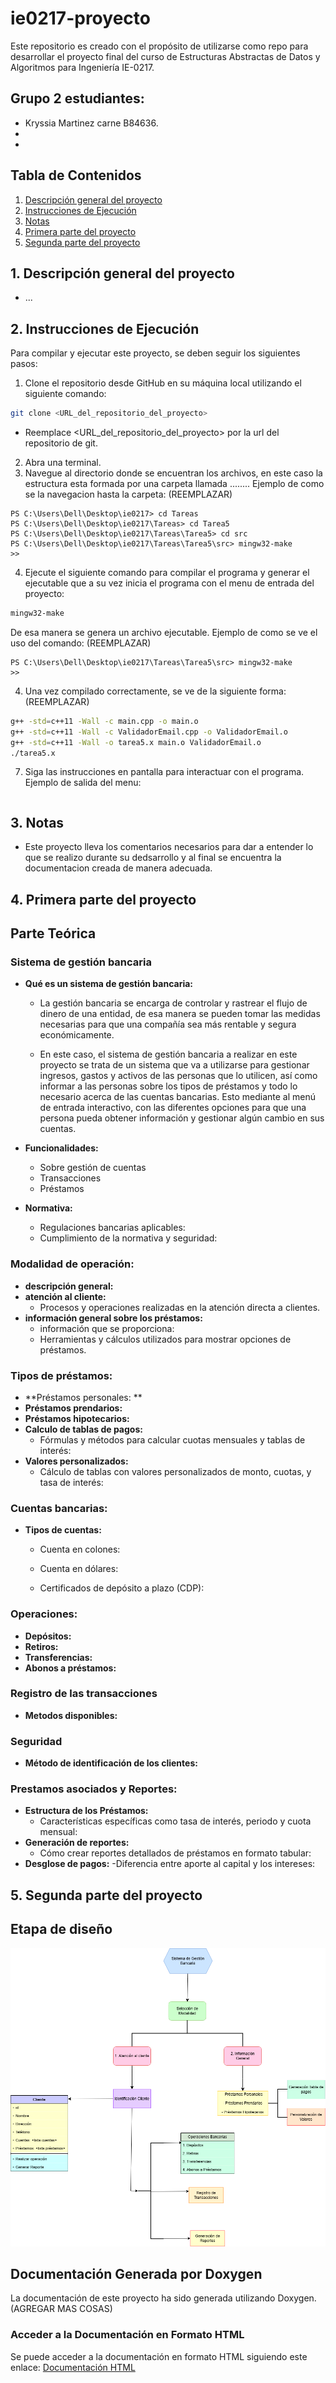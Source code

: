 # ie0217-proyecto
Este repositorio es creado con el propósito de utilizarse como repo para desarrollar el proyecto final del curso de Estructuras Abstractas de Datos y Algoritmos para Ingeniería IE-0217.
## Grupo 2 estudiantes:
- Kryssia Martinez carne B84636.
- 
- 
## Tabla de Contenidos
1. [Descripción general del proyecto](#descripción)
2. [Instrucciones de Ejecución](#instrucciones)
3. [Notas](#notas)
4. [Primera parte del proyecto](#primera)
5. [Segunda parte del proyecto](#segunda)
## 1. Descripción general del proyecto
- ...
## 2. Instrucciones de Ejecución
Para compilar y ejecutar este proyecto, se deben seguir los siguientes pasos:
1. Clone el repositorio desde GitHub en su máquina local utilizando el siguiente comando:
```bash
git clone <URL_del_repositorio_del_proyecto>
```
- Reemplace <URL_del_repositorio_del_proyecto> por la url del repositorio de git. 
2. Abra una terminal.
3. Navegue al directorio donde se encuentran los archivos, en este caso la estructura esta formada por una carpeta llamada ........
Ejemplo de como se la navegacion hasta la carpeta: (REEMPLAZAR)
```
PS C:\Users\Dell\Desktop\ie0217> cd Tareas
PS C:\Users\Dell\Desktop\ie0217\Tareas> cd Tarea5
PS C:\Users\Dell\Desktop\ie0217\Tareas\Tarea5> cd src
PS C:\Users\Dell\Desktop\ie0217\Tareas\Tarea5\src> mingw32-make
>>
```
4. Ejecute el siguiente comando para compilar el programa y generar el ejecutable que a su vez inicia el programa con el menu de entrada del proyecto:
```bash
mingw32-make
```
De esa manera se genera un archivo ejecutable.
Ejemplo de como se ve el uso del comando: (REEMPLAZAR)
```
PS C:\Users\Dell\Desktop\ie0217\Tareas\Tarea5\src> mingw32-make
>>
```
4. Una vez compilado correctamente, se ve de la siguiente forma: (REEMPLAZAR)
```bash
g++ -std=c++11 -Wall -c main.cpp -o main.o
g++ -std=c++11 -Wall -c ValidadorEmail.cpp -o ValidadorEmail.o
g++ -std=c++11 -Wall -o tarea5.x main.o ValidadorEmail.o
./tarea5.x
```
7. Siga las instrucciones en pantalla para interactuar con el programa.
Ejemplo de salida del menu:
```bash
```
## 3. Notas
- Este proyecto lleva los comentarios necesarios para dar a entender lo que se realizo durante su dedsarrollo y al final se encuentra la documentacion creada de manera adecuada.

## 4. Primera parte del proyecto 
## Parte Teórica 
### Sistema de gestión bancaria
- **Qué es un sistema de gestión bancaria:**
    - La gestión bancaria se encarga de controlar y rastrear el flujo de dinero de una entidad, de esa manera se pueden tomar las medidas necesarias para que una compañía sea más rentable y segura económicamente. 

    - En este caso, el sistema de gestión bancaria a realizar en este proyecto se trata de un sistema que va a utilizarse para gestionar ingresos, gastos y activos de las personas que lo utilicen, así como informar a las personas sobre los tipos de préstamos y todo lo necesario acerca de las cuentas bancarias. Esto mediante al menú de entrada interactivo, con las diferentes opciones para que una persona pueda obtener información y gestionar algún cambio en sus cuentas.

- **Funcionalidades:**
    - Sobre gestión de cuentas
    - Transacciones 
    - Préstamos 
- **Normativa:** 
    - Regulaciones bancarias aplicables:
    - Cumplimiento de la normativa y seguridad:
### Modalidad de operación:
- **descripción general:**
- **atención al cliente:**
    - Procesos y operaciones realizadas en la atención directa a clientes.
- **información general sobre los préstamos:**
    - información que se proporciona:
    - Herramientas y cálculos utilizados para mostrar opciones de préstamos.
### Tipos de préstamos:
- **Préstamos personales: **
- **Préstamos prendarios:**
- **Préstamos hipotecarios:**
- **Calculo de tablas de pagos:**
    - Fórmulas y métodos para calcular cuotas mensuales y tablas de interés:
- **Valores personalizados:**
    - Cálculo de tablas con valores personalizados de monto, cuotas, y tasa de interés:
### Cuentas bancarias:
- **Tipos de cuentas:**
    - Cuenta en colones:
    - Cuenta en dólares:
    
    - Certificados de depósito a plazo (CDP):
### Operaciones:
- **Depósitos:**
- **Retiros:**
- **Transferencias:**
- **Abonos a préstamos:**
### Registro de las transacciones
- **Metodos disponibles:**
### Seguridad
- **Método de identificación de los clientes:**
### Prestamos asociados y Reportes:
- **Estructura de los Préstamos:**
    - Características específicas como tasa de interés, periodo y cuota mensual:
- **Generación de reportes:**
    - Cómo crear reportes detallados de préstamos en formato tabular:
- **Desglose de pagos:**
    -Diferencia entre aporte al capital y los intereses:

    
## 5. Segunda parte del proyecto 
## Etapa de diseño

![Diagrama](gestionBancaria.png)


## Documentación Generada por Doxygen

La documentación de este proyecto ha sido generada utilizando Doxygen. (AGREGAR MAS COSAS)

### Acceder a la Documentación en Formato HTML

Se puede acceder a la documentación en formato HTML siguiendo este enlace:
[Documentación HTML](REEMPLAZAR)